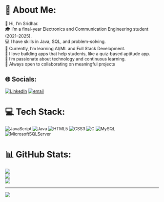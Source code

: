 # 💫 About Me:
👋 Hi, I’m Sridhar.<br>🎓 I’m a final-year Electronics and Communication Engineering student (2021–2025).<br>💻 I have skills in Java, SQL, and problem-solving.<br>🌱 Currently, I’m learning AI/ML and Full Stack Development.<br>📱 I love building apps that help students, like a quiz-based aptitude app.<br>🚀 I’m passionate about technology and continuous learning.<br>🤝 Always open to collaborating on meaningful projects


## 🌐 Socials:
[![LinkedIn](https://img.shields.io/badge/LinkedIn-%230077B5.svg?logo=linkedin&logoColor=white)](https://linkedin.com/in/https://www.linkedin.com/in/sridhar-rc/) [![email](https://img.shields.io/badge/Email-D14836?logo=gmail&logoColor=white)](mailto:sridharchinnusamy6@gmail.com) 

# 💻 Tech Stack:
![JavaScript](https://img.shields.io/badge/javascript-%23323330.svg?style=for-the-badge&logo=javascript&logoColor=%23F7DF1E) ![Java](https://img.shields.io/badge/java-%23ED8B00.svg?style=for-the-badge&logo=openjdk&logoColor=white) ![HTML5](https://img.shields.io/badge/html5-%23E34F26.svg?style=for-the-badge&logo=html5&logoColor=white) ![CSS3](https://img.shields.io/badge/css3-%231572B6.svg?style=for-the-badge&logo=css3&logoColor=white) ![C](https://img.shields.io/badge/c-%2300599C.svg?style=for-the-badge&logo=c&logoColor=white) ![MySQL](https://img.shields.io/badge/mysql-4479A1.svg?style=for-the-badge&logo=mysql&logoColor=white) ![MicrosoftSQLServer](https://img.shields.io/badge/Microsoft%20SQL%20Server-CC2927?style=for-the-badge&logo=microsoft%20sql%20server&logoColor=white)
# 📊 GitHub Stats:
![](https://github-readme-stats.vercel.app/api?username=Sridhar-197&theme=dark&hide_border=false&include_all_commits=false&count_private=false)<br/>
![](https://nirzak-streak-stats.vercel.app/?user=Sridhar-197&theme=dark&hide_border=false)<br/>
![](https://github-readme-stats.vercel.app/api/top-langs/?username=Sridhar-197&theme=dark&hide_border=false&include_all_commits=false&count_private=false&layout=compact)

---
[![](https://visitcount.itsvg.in/api?id=Sridhar-197&icon=2&color=0)](https://visitcount.itsvg.in)

<!-- Proudly created with GPRM ( https://gprm.itsvg.in ) -->
